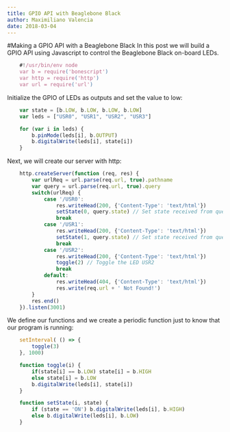 ```yaml
---
title: GPIO API with Beaglebone Black
author: Maximiliano Valencia
date: 2018-03-04
---
```


#Making a GPIO API with a Beaglebone Black
In this post we will build a GPIO API using Javascript to control the Beaglebone Black on-board LEDs.

```Javascript
	#!/usr/bin/env node
	var b = require('bonescript')
	var http = require('http')
	var url = require('url')
```
Initialize the GPIO of LEDs as outputs and set the value to low:
```Javascript
	var state = [b.LOW, b.LOW, b.LOW, b.LOW]
	var leds = ["USR0", "USR1", "USR2", "USR3"]

	for (var i in leds) {
		b.pinMode(leds[i], b.OUTPUT)
		b.digitalWrite(leds[i], state[i])
	}
```
Next, we will create our server with http:
```Javascript
	http.createServer(function (req, res) {
		var urlReq = url.parse(req.url, true).pathname
		var query = url.parse(req.url, true).query
		switch(urlReq) {
			case '/USR0':
				res.writeHead(200, {'Content-Type': 'text/html'})
				setState(0, query.state) // Set state received from query
				break
			case '/USR1':
				res.writeHead(200, {'Content-Type': 'text/html'})
				setState(1, query.state) // Set state received from query
				break
			case '/USR2':
				res.writeHead(200, {'Content-Type': 'text/html'})
				toggle(2) // Toggle the LED USR2
				break
			default:
				res.writeHead(404, {'Content-Type': 'text/html'})
				res.write(req.url + ' Not Found!')
		}
		res.end()
	}).listen(3001)
```
We define our functions and we create a periodic function just to know that our program is running:
```Javascript
	setInterval( () => {
		toggle(3)
	}, 1000)

	function toggle(i) {
		if(state[i] == b.LOW) state[i] = b.HIGH
		else state[i] = b.LOW
		b.digitalWrite(leds[i], state[i])
	}

	function setState(i, state) {
		if (state == 'ON') b.digitalWrite(leds[i], b.HIGH)
		else b.digitalWrite(leds[i], b.LOW)
	}
```